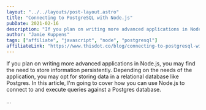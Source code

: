 ```yaml
---
layout: "../../layouts/post-layout.astro"
title: "Connecting to PostgreSQL with Node.js"
pubDate: 2021-02-16
description: "If you plan on writing more advanced applications in Node.js, you may find the need to store information persistently. Depending on the needs of the application, you may opt for storing data in a relational database like Postgres. In this article, I'm going to cover how you can use Node.js to connect to and execute queries against a Postgres database."
author: "Jamie Kuppens"
tags: ["affiliate", "javascript", "node", "postgresql"]
affiliateLink: "https://www.thisdot.co/blog/connecting-to-postgresql-with-node-js"
---
```


If you plan on writing more advanced applications in Node.js, you may find the
need to store information persistently. Depending on the needs of the
application, you may opt for storing data in a relational database like
Postgres. In this article, I'm going to cover how you can use Node.js to connect
to and execute queries against a Postgres database.

<!--more-->

...
